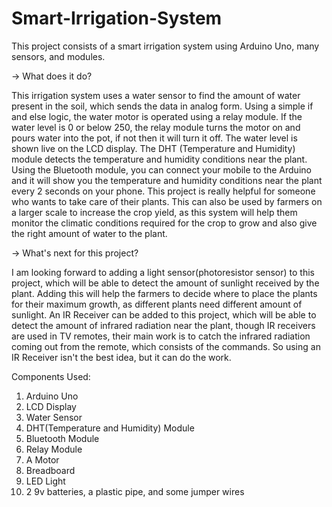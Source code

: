 # Smart-Irrigation-System
This project consists of a smart irrigation system using Arduino Uno, many sensors, and modules.

-> What does it do?

This irrigation system uses a water sensor to find the amount of water present in the soil, which sends the data in analog form. Using a simple if and else logic, the water motor is operated using a relay module. If the water level is 0 or below 250, the relay module turns the motor on and pours water into the pot, if not then it will turn it off. The water level is shown live on the LCD display. The DHT (Temperature and Humidity) module detects the temperature and humidity conditions near the plant. Using the Bluetooth module, you can connect your mobile to the Arduino and it will show you the temperature and humidity conditions near the plant every 2 seconds on your phone. This project is really helpful for someone who wants to take care of their plants. This can also be used by farmers on a larger scale to increase the crop yield, as this system will help them monitor the climatic conditions required for the crop to grow and also give the right amount of water to the plant.

-> What's next for this project?

I am looking forward to adding a light sensor(photoresistor sensor) to this project, which will be able to detect the amount of sunlight received by the plant. Adding this will help the farmers to decide where to place the plants for their maximum growth, as different plants need different amount of sunlight. An IR Receiver can be added to this project, which will be able to detect the amount of infrared radiation near the plant, though IR receivers are used in TV remotes, their main work is to catch the infrared radiation coming out from the remote, which consists of the commands. So using an IR Receiver isn't the best idea, but it can do the work.

Components Used:
1) Arduino Uno
2) LCD Display
3) Water Sensor
4) DHT(Temperature and Humidity) Module
5) Bluetooth Module
6) Relay Module
7) A Motor
8) Breadboard
9) LED Light
10) 2 9v batteries, a plastic pipe, and some jumper wires
